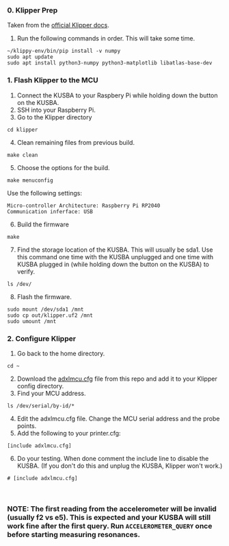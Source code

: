 
### 0. Klipper Prep
Taken from the [official Klipper docs](https://www.klipper3d.org/Measuring_Resonances.html#software-installation).
1. Run the following commands in order. This will take some time.
```
~/klippy-env/bin/pip install -v numpy
sudo apt update
sudo apt install python3-numpy python3-matplotlib libatlas-base-dev
```

### 1. Flash Klipper to the MCU
1. Connect the KUSBA to your Raspbery Pi while holding down the button on the KUSBA.
2. SSH into your Raspberry Pi.
3. Go to the Klipper directory
```
cd klipper
```
4. Clean remaining files from previous build.
```
make clean
```
5. Choose the options for the build.
```
make menuconfig
```
Use the following settings:
```
Micro-controller Architecture: Raspberry Pi RP2040
Communication inferface: USB
```
6. Build the firmware
```
make
```
7. Find the storage location of the KUSBA. This will usually be sda1. Use this command one time with the KUSBA unplugged and one time with KUSBA plugged in (while holding down the button on the KUSBA) to verify.
```
ls /dev/
```
8. Flash the firmware.
```
sudo mount /dev/sda1 /mnt
sudo cp out/klipper.uf2 /mnt
sudo umount /mnt
```

### 2. Configure Klipper
1. Go back to the home directory.
```
cd ~
```
2. Download the [adxlmcu.cfg](../Firmware/v2/adxlmcu.cfg) file from this repo and add it to your Klipper config directory.
3. Find your MCU address.
```
ls /dev/serial/by-id/*
```
4. Edit the adxlmcu.cfg file. Change the MCU serial address and the probe points.
5. Add the following to your printer.cfg:
```
[include adxlmcu.cfg]
```
6. Do your testing. When done comment the include line to disable the KUSBA. (If you don't do this and unplug the KUSBA, Klipper won't work.)
```
# [include adxlmcu.cfg]
```

<br>

### NOTE: The first reading from the accelerometer will be invalid (usually f2 vs e5). This is expected and your KUSBA will still work fine after the first query. Run ``ACCELEROMETER_QUERY`` once before starting measuring resonances.
